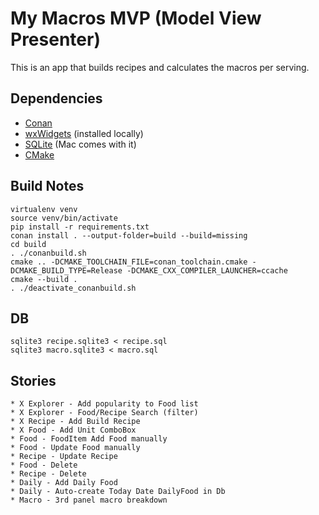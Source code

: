 # My Macros MVP (Model View Presenter)

This is an app that builds recipes and calculates the macros per serving.

Dependencies
------------

* [Conan](https://conan.io/)
* [wxWidgets]([www.](https://docs.wxwidgets.org/3.0/index.html)) (installed locally)
* [SQLite](https://www.sqlite.org/index.html) (Mac comes with it)
* [CMake](https://cmake.org/)
  

Build Notes
-------------

    virtualenv venv
    source venv/bin/activate
    pip install -r requirements.txt
    conan install . --output-folder=build --build=missing
    cd build
    . ./conanbuild.sh 
    cmake .. -DCMAKE_TOOLCHAIN_FILE=conan_toolchain.cmake -DCMAKE_BUILD_TYPE=Release -DCMAKE_CXX_COMPILER_LAUNCHER=ccache
    cmake --build .
    . ./deactivate_conanbuild.sh

DB
----

    sqlite3 recipe.sqlite3 < recipe.sql
    sqlite3 macro.sqlite3 < macro.sql

Stories
-----

    * X Explorer - Add popularity to Food list
    * X Explorer - Food/Recipe Search (filter)
    * X Recipe - Add Build Recipe
    * X Food - Add Unit ComboBox
    * Food - FoodItem Add Food manually
    * Food - Update Food manually
    * Recipe - Update Recipe
    * Food - Delete
    * Recipe - Delete
    * Daily - Add Daily Food
    * Daily - Auto-create Today Date DailyFood in Db
    * Macro - 3rd panel macro breakdown